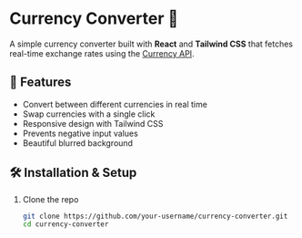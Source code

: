 # Currency Converter 💱

A simple currency converter built with **React** and **Tailwind CSS** that fetches real-time exchange rates using the [Currency API](https://github.com/fawazahmed0/currency-api).

## 🚀 Features
- Convert between different currencies in real time
- Swap currencies with a single click
- Responsive design with Tailwind CSS
- Prevents negative input values
- Beautiful blurred background

## 🛠️ Installation & Setup

1. Clone the repo
   ```bash
   git clone https://github.com/your-username/currency-converter.git
   cd currency-converter
